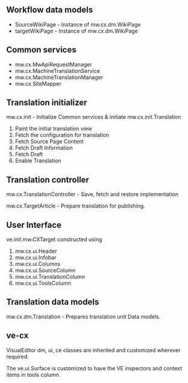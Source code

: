 Workflow data models
---------------------
* SourceWikiPage - Instance of mw.cx.dm.WikiPage
* targetWikiPage - Instance of mw.cx.dm.WikiPage

Common services
---------------------
* mw.cx.MwApiRequestManager
* mw.cx.MachineTranslationService
* mw.cx.MachineTranslationManager
* mw.cx.SiteMapper

Translation initializer
------------------------
mw.cx.init - Initialize Common services & initiate mw.cx.init.Translation

1. Paint the initial translation view
2. Fetch the configuration for translation
3. Fetch Source Page Content
4. Fetch Draft Information
5. Fetch Draft
6. Enable Translation

Translation controller
------------------------
mw.cx.TranslationController - Save, fetch and restore implementation

mw.cx.TargetArticle - Prepare translation for publishing.

User Interface
--------------
ve.init.mw.CXTarget constructed using
1. mw.cx.ui.Header
 1. mw.cx.ui.Infobar
2. mw.cx.ui.Columns
 1. mw.cx.ui.SourceColumn
 2. mw.cx.ui.TranslationColumn
 3. mw.cx.ui.ToolsColumn

Translation data models
-----------------------
mw.cx.dm.Translation - Prepares translation unit Data models.

ve-cx
-----
VisualEditor dm, ui, ce classes are inherited and customized wherever required.

The ve.ui.Surface is customized to have the VE inspectors and context items in tools column.
